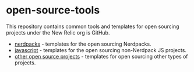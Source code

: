 # open-source-tools

This repository contains common tools and templates for open sourcing projects under the New Relic org is GitHub.

- [nerdpacks](https://github.com/newrelic/open-source-tools/tree/master/nerdpacks) - templates for the open sourcing Nerdpacks.
- [javascript](https://github.com/newrelic/open-source-tools/tree/master/javascript) - templates for the open sourcing non-Nerdpack JS projects.
- [other open source projects]() - templates for open sourcing other types of projects.
